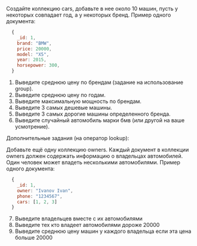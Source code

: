 Создайте коллекцию cars, добавьте в нее около 10 машин, пусть у некоторых совпадает год, а у некоторых бренд.
Пример одного документа:

```jsx
  {
    _id: 1,
    brand: "BMW",
    price: 20000,
    model: "X5",
    year: 2015,
    horsepower: 300,
  }
```

1. Выведите среднюю цену по брендам (задание на использование group).
2. Выведите среднюю цену по годам.
3. Выведите максимальную мощность по брендам.
4. Выведите 3 самых дешевые машины.
5. Выведите 3 самых дорогие машины определенного бренда.
6. Выведите случайный автомобиль марки бмв (или другой на ваше усмотрение).

Дополнительные задания (на оператор lookup):

Добавьте ещё одну коллекцию owners. Каждый документ в коллекции owners должен содержать информацию о владельцах автомобилей. Один человек может владеть несколькими автомобилями. Пример одного документа:

```jsx
  {
    _id: 1,
    owner: "Ivanov Ivan",
    phone: "1234567",
    cars: [1, 2, 3]
  }
```

7. Выведите владельцев вместе с их автомобилями
8. Выведите тех кто владеет автомобилями дороже 20000
9. Выведите среднюю цену машин у каждого владельца если эта цена больше 20000
